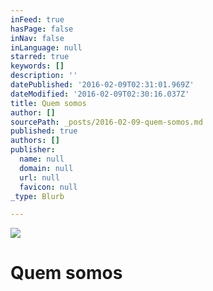 ```yaml
---
inFeed: true
hasPage: false
inNav: false
inLanguage: null
starred: true
keywords: []
description: ''
datePublished: '2016-02-09T02:31:01.969Z'
dateModified: '2016-02-09T02:30:16.037Z'
title: Quem somos
author: []
sourcePath: _posts/2016-02-09-quem-somos.md
published: true
authors: []
publisher:
  name: null
  domain: null
  url: null
  favicon: null
_type: Blurb

---
```

![](https://the-grid-user-content.s3-us-west-2.amazonaws.com/8f7e47ae-f335-4ee8-831f-9e415e983a72.png)

# Quem somos